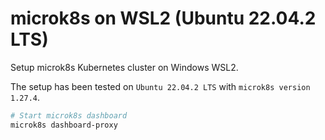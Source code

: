 # microk8s on WSL2 (Ubuntu 22.04.2 LTS)

Setup microk8s Kubernetes cluster on Windows WSL2.

The setup has been tested on `Ubuntu 22.04.2 LTS` with `microk8s version 1.27.4`.

``` sh
# Start microk8s dashboard
microk8s dashboard-proxy
```
